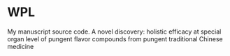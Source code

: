 # WPL
My manuscript source code.
A novel discovery: holistic efficacy at special organ level of pungent flavor compounds from pungent traditional Chinese medicine
